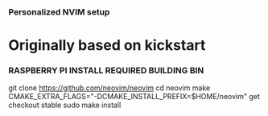 ### Personalized NVIM setup
# Originally based on kickstart


### RASPBERRY PI INSTALL REQUIRED BUILDING BIN ###
git clone https://github.com/neovim/neovim
cd neovim
make CMAKE_EXTRA_FLAGS="-DCMAKE_INSTALL_PREFIX=$HOME/neovim"
get checkout stable
sudo make install
